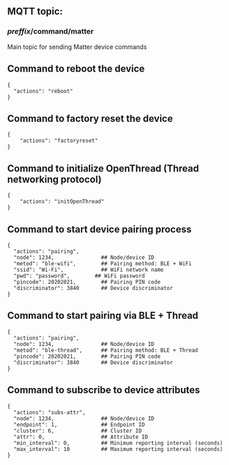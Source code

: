 ## MQTT topic: 
### *preffix*/command/matter  
 Main topic for sending Matter device commands  

  ## Command to reboot the device  
```
{  
  "actions": "reboot"   
} 
```  

## Command to factory reset the device  
```
{  
    "actions": "factoryreset"  
}
```  

## Command to initialize OpenThread (Thread networking protocol)  
```
{  
    "actions": "initOpenThread"  
}
```  

## Command to start device pairing process  
```
{  
  "actions": "pairing",   
  "node": 1234,               ## Node/device ID  
  "metod": "ble-wifi",        ## Pairing method: BLE + WiFi  
  "ssid": "Wi-Fi",            ## WiFi network name  
  "pwd": "password",        ## WiFi password  
  "pincode": 20202021,        ## Pairing PIN code  
  "discriminator": 3840       ## Device discriminator  
}
```  

## Command to start pairing via BLE + Thread  
```
{  
  "actions": "pairing",   
  "node": 1234,               ## Node/device ID  
  "metod": "ble-thread",      ## Pairing method: BLE + Thread  
  "pincode": 20202021,        ## Pairing PIN code  
  "discriminator": 3840       ## Device discriminator  
}
```  

## Command to subscribe to device attributes  
```
{  
  "actions": "subs-attr",   
  "node": 1234,               ## Node/device ID  
  "endpoint": 1,              ## Endpoint ID  
  "cluster": 6,               ## Cluster ID  
  "attr": 0,                  ## Attribute ID  
  "min_interval": 0,          ## Minimum reporting interval (seconds)  
  "max_interval": 10          ## Maximum reporting interval (seconds)  
}
```  